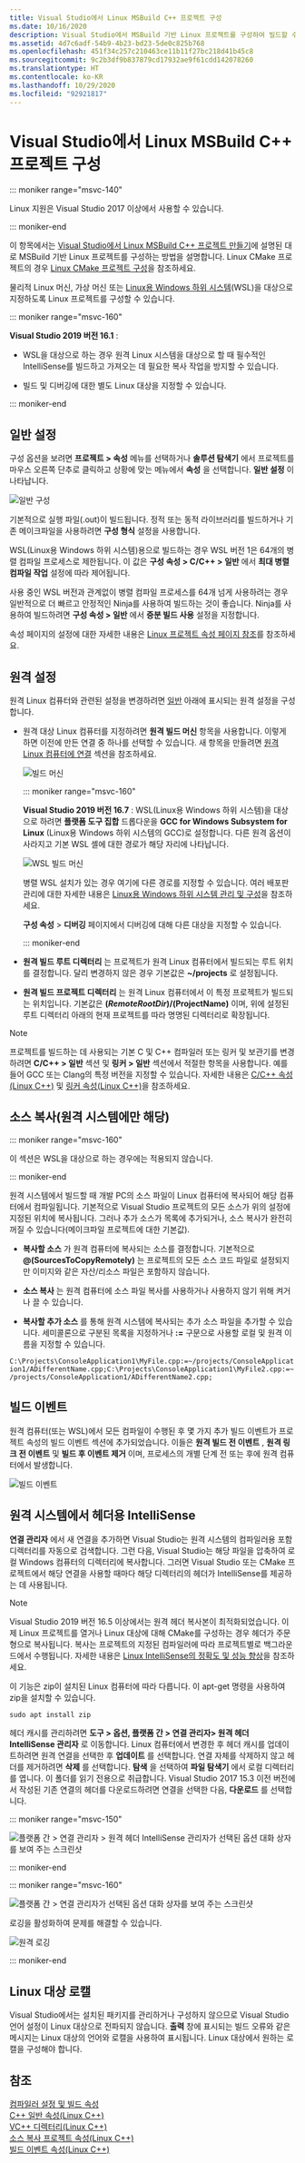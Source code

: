 ```yaml
---
title: Visual Studio에서 Linux MSBuild C++ 프로젝트 구성
ms.date: 10/16/2020
description: Visual Studio에서 MSBuild 기반 Linux 프로젝트를 구성하여 빌드할 수 있습니다.
ms.assetid: 4d7c6adf-54b9-4b23-bd23-5de0c825b768
ms.openlocfilehash: 451f34c257c210463ce11b11f27bc218d41b45c8
ms.sourcegitcommit: 9c2b3df9b837879cd17932ae9f61cdd142078260
ms.translationtype: HT
ms.contentlocale: ko-KR
ms.lasthandoff: 10/29/2020
ms.locfileid: "92921817"
---
```

# <a name="configure-a-linux-msbuild-c-project-in-visual-studio"></a>Visual Studio에서 Linux MSBuild C++ 프로젝트 구성

::: moniker range="msvc-140"

Linux 지원은 Visual Studio 2017 이상에서 사용할 수 있습니다.

::: moniker-end

이 항목에서는 [Visual Studio에서 Linux MSBuild C++ 프로젝트 만들기](create-a-new-linux-project.md)에 설명된 대로 MSBuild 기반 Linux 프로젝트를 구성하는 방법을 설명합니다. Linux CMake 프로젝트의 경우 [Linux CMake 프로젝트 구성](cmake-linux-project.md)을 참조하세요.

물리적 Linux 머신, 가상 머신 또는 [Linux용 Windows 하위 시스템](/windows/wsl/about)(WSL)을 대상으로 지정하도록 Linux 프로젝트를 구성할 수 있습니다.

::: moniker range="msvc-160"

**Visual Studio 2019 버전 16.1** :

- WSL을 대상으로 하는 경우 원격 Linux 시스템을 대상으로 할 때 필수적인 IntelliSense를 빌드하고 가져오는 데 필요한 복사 작업을 방지할 수 있습니다.

- 빌드 및 디버깅에 대한 별도 Linux 대상을 지정할 수 있습니다.

::: moniker-end

## <a name="general-settings"></a>일반 설정

구성 옵션을 보려면 **프로젝트 > 속성** 메뉴를 선택하거나 **솔루션 탐색기** 에서 프로젝트를 마우스 오른쪽 단추로 클릭하고 상황에 맞는 메뉴에서 **속성** 을 선택합니다. **일반 설정** 이 나타납니다.

![일반 구성](media/settings_general.png)

기본적으로 실행 파일(.out)이 빌드됩니다. 정적 또는 동적 라이브러리를 빌드하거나 기존 메이크파일을 사용하려면 **구성 형식** 설정을 사용합니다.

WSL(Linux용 Windows 하위 시스템)용으로 빌드하는 경우 WSL 버전 1은 64개의 병렬 컴파일 프로세스로 제한됩니다. 이 값은 **구성 속성 > C/C++ > 일반** 에서 **최대 병렬 컴파일 작업** 설정에 따라 제어됩니다.

사용 중인 WSL 버전과 관계없이 병렬 컴파일 프로세스를 64개 넘게 사용하려는 경우 일반적으로 더 빠르고 안정적인 Ninja를 사용하여 빌드하는 것이 좋습니다. Ninja를 사용하여 빌드하려면 **구성 속성 > 일반** 에서 **증분 빌드 사용** 설정을 지정합니다.

속성 페이지의 설정에 대한 자세한 내용은 [Linux 프로젝트 속성 페이지 참조](prop-pages-linux.md)를 참조하세요.

## <a name="remote-settings"></a>원격 설정

원격 Linux 컴퓨터와 관련된 설정을 변경하려면 [일반](prop-pages/general-linux.md) 아래에 표시되는 원격 설정을 구성합니다.

- 원격 대상 Linux 컴퓨터를 지정하려면 **원격 빌드 머신** 항목을 사용합니다. 이렇게 하면 이전에 만든 연결 중 하나를 선택할 수 있습니다. 새 항목을 만들려면 [원격 Linux 컴퓨터에 연결](connect-to-your-remote-linux-computer.md) 섹션을 참조하세요.

   ![빌드 머신](media/remote-build-machine-vs2019.png)

   ::: moniker range="msvc-160"

   **Visual Studio 2019 버전 16.7** : WSL(Linux용 Windows 하위 시스템)을 대상으로 하려면 **플랫폼 도구 집합** 드롭다운을 **GCC for Windows Subsystem for Linux** (Linux용 Windows 하위 시스템의 GCC)로 설정합니다. 다른 원격 옵션이 사라지고 기본 WSL 셸에 대한 경로가 해당 자리에 나타납니다.

   ![WSL 빌드 머신](media/wsl-remote-vs2019.png)

   병렬 WSL 설치가 있는 경우 여기에 다른 경로를 지정할 수 있습니다. 여러 배포판 관리에 대한 자세한 내용은 [Linux용 Windows 하위 시스템 관리 및 구성](/windows/wsl/wsl-config#set-a-default-distribution)을 참조하세요.

   **구성 속성** > **디버깅** 페이지에서 디버깅에 대해 다른 대상을 지정할 수 있습니다.

   ::: moniker-end

- **원격 빌드 루트 디렉터리** 는 프로젝트가 원격 Linux 컴퓨터에서 빌드되는 루트 위치를 결정합니다. 달리 변경하지 않은 경우 기본값은 **~/projects** 로 설정됩니다.

- **원격 빌드 프로젝트 디렉터리** 는 원격 Linux 컴퓨터에서 이 특정 프로젝트가 빌드되는 위치입니다. 기본값은 **$(RemoteRootDir)/$(ProjectName)** 이며, 위에 설정된 루트 디렉터리 아래의 현재 프로젝트를 따라 명명된 디렉터리로 확장됩니다.

> [!NOTE]
> 프로젝트를 빌드하는 데 사용되는 기본 C 및 C++ 컴파일러 또는 링커 및 보관기를 변경하려면 **C/C++ > 일반** 섹션 및 **링커 > 일반** 섹션에서 적절한 항목을 사용합니다. 예를 들어 GCC 또는 Clang의 특정 버전을 지정할 수 있습니다. 자세한 내용은 [C/C++ 속성(Linux C++)](prop-pages/c-cpp-linux.md) 및 [링커 속성(Linux C++)](prop-pages/linker-linux.md)을 참조하세요.

## <a name="copy-sources-remote-systems-only"></a>소스 복사(원격 시스템에만 해당)

::: moniker range="msvc-160"

이 섹션은 WSL을 대상으로 하는 경우에는 적용되지 않습니다.

::: moniker-end

원격 시스템에서 빌드할 때 개발 PC의 소스 파일이 Linux 컴퓨터에 복사되어 해당 컴퓨터에서 컴파일됩니다. 기본적으로 Visual Studio 프로젝트의 모든 소스가 위의 설정에 지정된 위치에 복사됩니다. 그러나 추가 소스가 목록에 추가되거나, 소스 복사가 완전히 꺼질 수 있습니다(메이크파일 프로젝트에 대한 기본값).

- **복사할 소스** 가 원격 컴퓨터에 복사되는 소스를 결정합니다. 기본적으로 **\@(SourcesToCopyRemotely)** 는 프로젝트의 모든 소스 코드 파일로 설정되지만 이미지와 같은 자산/리소스 파일은 포함하지 않습니다.

- **소스 복사** 는 원격 컴퓨터에 소스 파일 복사를 사용하거나 사용하지 않기 위해 켜거나 끌 수 있습니다.

- **복사할 추가 소스** 를 통해 원격 시스템에 복사되는 추가 소스 파일을 추가할 수 있습니다. 세미콜론으로 구분된 목록을 지정하거나 **:=** 구문으로 사용할 로컬 및 원격 이름을 지정할 수 있습니다.

`C:\Projects\ConsoleApplication1\MyFile.cpp:=~/projects/ConsoleApplication1/ADifferentName.cpp;C:\Projects\ConsoleApplication1\MyFile2.cpp:=~/projects/ConsoleApplication1/ADifferentName2.cpp;`

## <a name="build-events"></a>빌드 이벤트

원격 컴퓨터(또는 WSL)에서 모든 컴파일이 수행된 후 몇 가지 추가 빌드 이벤트가 프로젝트 속성의 빌드 이벤트 섹션에 추가되었습니다. 이들은 **원격 빌드 전 이벤트** , **원격 링크 전 이벤트** 및 **빌드 후 이벤트 제거** 이며, 프로세스의 개별 단계 전 또는 후에 원격 컴퓨터에서 발생합니다.

![빌드 이벤트](media/settings_buildevents.png)

## <a name="intellisense-for-headers-on-remote-systems"></a><a name="remote_intellisense"></a> 원격 시스템에서 헤더용 IntelliSense

**연결 관리자** 에서 새 연결을 추가하면 Visual Studio는 원격 시스템의 컴파일러용 포함 디렉터리를 자동으로 검색합니다. 그런 다음, Visual Studio는 해당 파일을 압축하여 로컬 Windows 컴퓨터의 디렉터리에 복사합니다. 그러면 Visual Studio 또는 CMake 프로젝트에서 해당 연결을 사용할 때마다 해당 디렉터리의 헤더가 IntelliSense를 제공하는 데 사용됩니다.

> [!NOTE]
> Visual Studio 2019 버전 16.5 이상에서는 원격 헤더 복사본이 최적화되었습니다. 이제 Linux 프로젝트를 열거나 Linux 대상에 대해 CMake를 구성하는 경우 헤더가 주문형으로 복사됩니다. 복사는 프로젝트의 지정된 컴파일러에 따라 프로젝트별로 백그라운드에서 수행됩니다. 자세한 내용은 [Linux IntelliSense의 정확도 및 성능 향상](https://devblogs.microsoft.com/cppblog/improvements-to-accuracy-and-performance-of-linux-intellisense/)을 참조하세요.

이 기능은 zip이 설치된 Linux 컴퓨터에 따라 다릅니다. 이 apt-get 명령을 사용하여 zip을 설치할 수 있습니다.

```cmd
sudo apt install zip
```

헤더 캐시를 관리하려면 **도구 > 옵션, 플랫폼 간 > 연결 관리자> 원격 헤더 IntelliSense 관리자** 로 이동합니다. Linux 컴퓨터에서 변경한 후 헤더 캐시를 업데이트하려면 원격 연결을 선택한 후 **업데이트** 를 선택합니다. 연결 자체를 삭제하지 않고 헤더를 제거하려면 **삭제** 를 선택합니다. **탐색** 을 선택하여 **파일 탐색기** 에서 로컬 디렉터리를 엽니다. 이 폴더를 읽기 전용으로 취급합니다. Visual Studio 2017 15.3 이전 버전에서 작성된 기존 연결의 헤더를 다운로드하려면 연결을 선택한 다음, **다운로드** 를 선택합니다.

::: moniker range="msvc-150"

![플랫폼 간 > 연결 관리자 > 원격 헤더 IntelliSense 관리자가 선택된 옵션 대화 상자를 보여 주는 스크린샷](media/remote-header-intellisense.png)

::: moniker-end

::: moniker range="msvc-160"

![플랫폼 간 > 연결 관리자가 선택된 옵션 대화 상자를 보여 주는 스크린샷](media/connection-manager-vs2019.png)

로깅을 활성화하여 문제를 해결할 수 있습니다.

![원격 로깅](media/remote-logging-vs2019.png)

::: moniker-end

## <a name="linux-target-locale"></a><a name="locale"></a> Linux 대상 로캘

Visual Studio에서는 설치된 패키지를 관리하거나 구성하지 않으므로 Visual Studio 언어 설정이 Linux 대상으로 전파되지 않습니다. **출력** 창에 표시되는 빌드 오류와 같은 메시지는 Linux 대상의 언어와 로캘을 사용하여 표시됩니다. Linux 대상에서 원하는 로캘을 구성해야 합니다.

## <a name="see-also"></a>참조

[컴파일러 설정 및 빌드 속성](../build/working-with-project-properties.md)<br/>
[C++ 일반 속성(Linux C++)](prop-pages/general-linux.md)<br/>
[VC++ 디렉터리(Linux C++)](prop-pages/directories-linux.md)<br/>
[소스 복사 프로젝트 속성(Linux C++)](prop-pages/copy-sources-project.md)<br/>
[빌드 이벤트 속성(Linux C++)](prop-pages/build-events-linux.md)

